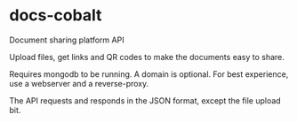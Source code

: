 # docs-cobalt
Document sharing platform API

Upload files, get links and QR codes to make the documents easy to share.

Requires mongodb to be running. A domain is optional. For best experience, use a webserver and a reverse-proxy.

The API requests and responds in the JSON format, except the file upload bit.